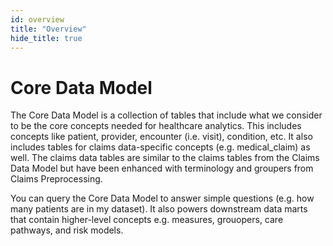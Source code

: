 ```yaml
---
id: overview
title: "Overview"
hide_title: true
---
```


# Core Data Model

The Core Data Model is a collection of tables that include what we consider to be the core concepts needed for healthcare analytics.  This includes concepts like patient, provider, encounter (i.e. visit), condition, etc.  It also includes tables for claims data-specific concepts (e.g. medical_claim) as well.  The claims data tables are similar to the claims tables from the Claims Data Model but have been enhanced with terminology and groupers from Claims Preprocessing.

You can query the Core Data Model to answer simple questions (e.g. how many patients are in my dataset).  It also powers downstream data marts that contain higher-level concepts e.g. measures, grouopers, care pathways, and risk models.